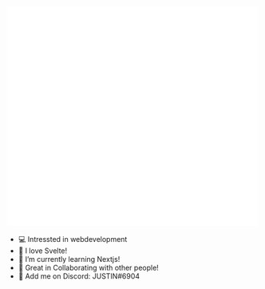 ![Metrics](https://github.com/JustinLung/JustinLung/blob/main/github-metrics.svg)

- 💻 Intressted in webdevelopment
- 🍊 I love Svelte!
- 🦋 I’m currently learning Nextjs!
- 🤌 Great in Collaborating with other people!
- 💬 Add me on Discord: JUSTIN#6904 
